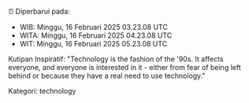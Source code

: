 ⏰ Diperbarui pada:
- WIB: Minggu, 16 Februari 2025 03.23.08 UTC
- WITA: Minggu, 16 Februari 2025 04.23.08 UTC
- WIT: Minggu, 16 Februari 2025 05.23.08 UTC

Kutipan Inspiratif:
"Technology is the fashion of the '90s. It affects everyone, and everyone is interested in it - either from fear of being left behind or because they have a real need to use technology."


Kategori: technology

